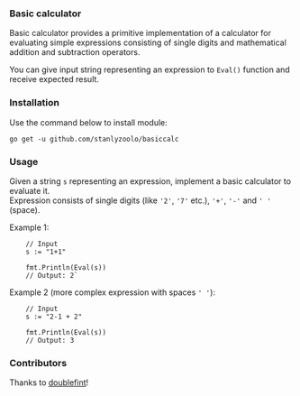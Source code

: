 ### Basic calculator

Basic calculator provides a primitive implementation of a calculator for evaluating simple expressions consisting of single digits and mathematical addition and subtraction operators.

You can give input string representing an expression to `Eval()` function and
receive expected result.

### Installation

Use the command below to install module:

```golang
go get -u github.com/stanlyzoolo/basiccalc
```

### Usage

Given a string `s` representing an expression, implement a basic calculator to evaluate it.  
Expression consists of single digits (like `'2'`, `'7'` etc.), `'+'`, `'-'` and `' '` (space).

Example 1:

```golang
    // Input
    s := "1+1"

    fmt.Println(Eval(s))
    // Output: 2`
```

Example 2 (more complex expression with spaces `' '`):

```golang
    // Input
    s := "2-1 + 2"

    fmt.Println(Eval(s))
    // Output: 3
```

### Contributors

Thanks to [doublefint](https://github.com/doublefint)!


